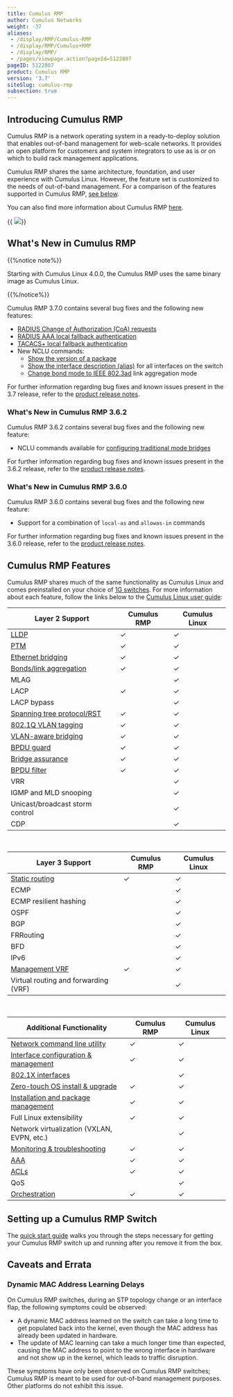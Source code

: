 ```yaml
---
title: Cumulus RMP
author: Cumulus Networks
weight: -37
aliases:
 - /display/RMP/Cumulus-RMP
 - /display/RMP/Cumulus+RMP
 - /display/RMP/
 - /pages/viewpage.action?pageId=5122807
pageID: 5122807
product: Cumulus RMP
version: '3.7'
siteSlug: cumulus-rmp
subsection: true
---
```


## Introducing Cumulus RMP

Cumulus RMP is a network operating system in a ready-to-deploy solution
that enables out-of-band management for web-scale networks. It provides
an open platform for customers and system integrators to use as is or on
which to build rack management applications.

Cumulus RMP shares the same architecture, foundation, and user
experience with Cumulus Linux. However, the feature set is customized to
the needs of out-of-band management. For a comparison of the features
supported in Cumulus RMP, [see below](#cumulus-rmp-features).

You can also find more information about Cumulus RMP
[here](https://cumulusnetworks.com/products/cumulus-rack-management-platform/).

{{ <img src="/images/old_doc_images/rmp.png" >}}

## What's New in Cumulus RMP

{{%notice note%}}

Starting with Cumulus Linux 4.0.0, the Cumulus RMP uses the same binary image as Cumulus Linux.

{{%/notice%}}

Cumulus RMP 3.7.0 contains several bug fixes and the following new
features:

- [RADIUS Change of Authorization (CoA) requests](/cumulus-linux/Layer-1-and-Switch-Ports/802.1X-Interfaces/#radius-change-of-authorization-and-disconnect-requests)
- [RADIUS AAA local fallback authentication](/cumulus-linux/System-Configuration/Authentication-Authorization-and-Accounting/RADIUS-AAA/#local-fallback-authentication)
- [TACACS+ local fallback authentication](/cumulus-linux/System-Configuration/Authentication-Authorization-and-Accounting/TACACS+/#local-fallback-authentication)
- New NCLU commands:
  - [Show the version of a package](/cumulus-linux/Installation-Management/Adding-and-Updating-Packages/#display-the-version-of-a-package)
  - [Show the interface description (alias)](/cumulus-linux/Layer-1-and-Switch-Ports/Interface-Configuration-and-Management/#add-descriptions-to-interfaces)
        for all interfaces on the switch
  - [Change bond mode to IEEE 802.3ad](/cumulus-linux/Layer-2/Bonding-Link-Aggregation/) link
        aggregation mode

For further information regarding bug fixes and known issues present in
the 3.7 release, refer to the [product release
notes](https://support.cumulusnetworks.com/hc/en-us/articles/360009508373-Cumulus-RMP-3-7-Release-Notes).

### What's New in Cumulus RMP 3.6.2

Cumulus RMP 3.6.2 contains several bug fixes and the following new
feature:

- NCLU commands available for [configuring traditional mode bridges](/cumulus-linux/Layer-2/Ethernet-Bridging-VLANs/Traditional-Bridge-Mode/)

For further information regarding bug fixes and known issues present in
the 3.6.2 release, refer to the 
[product release notes](https://support.cumulusnetworks.com/hc/en-us/articles/360003646974-Cumulus-RMP-3-6-Release-Notes).

### What's New in Cumulus RMP 3.6.0

Cumulus RMP 3.6.0 contains several bug fixes and the following new
feature:

- Support for a combination of `local-as` and `allowas-in` commands

For further information regarding bug fixes and known issues present in
the 3.6.0 release, refer to the [product release
notes](https://support.cumulusnetworks.com/hc/en-us/articles/360003646974-Cumulus-RMP-3-6-Release-Notes).

## Cumulus RMP Features

Cumulus RMP shares much of the same functionality as Cumulus Linux and
comes preinstalled on your choice of
[1G switches](https://cumulusnetworks.com/products/hardware-compatibility-list/?platform_type%5B0%5D=RMP).
For more information about each feature, follow the links below to the
[Cumulus Linux user guide](/cumulus-linux):

| **Layer 2 Support** | **Cumulus RMP**  | **Cumulus Linux**  |
| ------------------- | ---------------- | ------------------ |
| [LLDP](/cumulus-linux/Layer-2/Link-Layer-Discovery-Protocol/) | ✓     | ✓  |
| [PTM](/cumulus-linux/Layer-1-and-Switch-Ports/Prescriptive-Topology-Manager-PTM/)  | ✓  | ✓  |
| [Ethernet bridging](/cumulus-linux/Layer-2/Ethernet-Bridging-VLANs/)       | ✓ | ✓ |
| [Bonds/link aggregation](/cumulus-linux/Layer-2/Bonding-Link-Aggregation/)    | ✓     | ✓ |
| MLAG | | ✓  |
| LACP         | ✓               | ✓                 |
| LACP bypass |                 | ✓                 |
| [Spanning tree protocol/RST](/cumulus-linux/Layer-2/Spanning-Tree-and-Rapid-Spanning-Tree/)  | ✓  | ✓   |
| [802.1Q VLAN tagging](/cumulus-linux/Layer-2/Ethernet-Bridging-VLANs/VLAN-Tagging/) | ✓  | ✓  |
| [VLAN-aware bridging](/cumulus-linux/Layer-2/Ethernet-Bridging-VLANs/VLAN-aware-Bridge-Mode/)  | ✓     | ✓  |
| [BPDU guard](/cumulus-linux/Layer-2/Spanning-Tree-and-Rapid-Spanning-Tree/)   | ✓  | ✓  |
| [Bridge assurance](/cumulus-linux/Layer-2/Spanning-Tree-and-Rapid-Spanning-Tree/)   | ✓  | ✓  |
| [BPDU filter](/cumulus-linux/Layer-2/Spanning-Tree-and-Rapid-Spanning-Tree/)   | ✓  | ✓   |
| VRR | | ✓ |
| IGMP and MLD snooping |    | ✓   |
| Unicast/broadcast storm control |  | ✓   |
| CDP | |  ✓                 |

&nbsp;

| **Layer 3 Support**    | **Cumulus RMP**  | **Cumulus Linux**  |
| ---------------------- | --------------- | ----------------- |
| [Static routing](/cumulus-linux/Layer-3/Routing/)    | ✓ | ✓   |
| ECMP | | ✓  |
| ECMP resilient hashing |                 | ✓                 |
| OSPF  |                 | ✓                 |
| BGP  |                 | ✓                 |
| FRRouting |                 | ✓                 |
| BFD   |                 | ✓                 |
| IPv6  |                 | ✓                 |
| [Management VRF](/cumulus-linux/Layer-3/Management-VRF/) | ✓   | ✓  |
| Virtual routing and forwarding (VRF)  |  | ✓                 |

&nbsp;

| **Additional Functionality**  | **Cumulus RMP** | **Cumulus Linux** |
| ----------------------------- | --------------- | ----------------- |
| [Network command line utility](/cumulus-linux/System-Configuration/Network-Command-Line-Utility-NCLU/)            | ✓               | ✓                 |
| [Interface configuration & management](/cumulus-linux/Layer-1-and-Switch-Ports/Interface-Configuration-and-Management/) | ✓               | ✓                 |
| [802.1X interfaces](/cumulus-linux/Layer-1-and-Switch-Ports/802.1X-Interfaces/) |   | ✓  |
| [Zero-touch OS install & upgrade](/cumulus-linux/Installation-Management/Zero-Touch-Provisioning-ZTP/)               | ✓               | ✓                 |
| [Installation and package management](/cumulus-linux/Installation-Management/) | ✓  | ✓  |
| Full Linux extensibility | ✓  | ✓  |
| Network virtualization (VXLAN, EVPN, etc.) |   |  ✓  |
| [Monitoring & troubleshooting](/cumulus-linux/Monitoring-and-Troubleshooting/)  | ✓  | ✓   |
| [AAA](/cumulus-linux/System-Configuration/Authentication-Authorization-and-Accounting/LDAP-Authentication-and-Authorization/)  | ✓  | ✓  |
| [ACLs](/cumulus-linux/System-Configuration/Netfilter-ACLs/)  | ✓  | ✓ |
| QoS |                 | ✓                 |
| [Orchestration](/cumulus-linux/Installation-Management/Upgrading-Cumulus-Linux/) | ✓  | ✓  |

## Setting up a Cumulus RMP Switch

The [quick start guide](/cumulus-rmp/Quick-Start-Guide) walks you
through the steps necessary for getting your Cumulus RMP switch up and
running after you remove it from the box.

## Caveats and Errata

### Dynamic MAC Address Learning Delays

On Cumulus RMP switches, during an STP topology change or an interface flap, the following symptoms could be observed:

- A dynamic MAC address learned on the switch can take a long time to get
  populated back into the kernel, even though the MAC address has already been
  updated in hardware.
- The update of MAC learning can take a much longer time than expected, causing
  the MAC address to point to the wrong interface in hardware and not show up in
  the kernel, which leads to traffic disruption.

These symptoms have only been observed on Cumulus RMP switches; Cumulus RMP is meant to be used for out-of-band management purposes. Other platforms do not
exhibit this issue.
